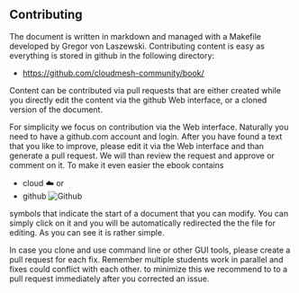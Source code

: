 ## Contributing

The document is written in markdown and managed with a Makefile
developed by Gregor von Laszewski. Contributing  content is easy as
everything is stored in github in the following directory:

* <https://github.com/cloudmesh-community/book/>

Content can be contributed via pull requests that are either created
while you directly edit the content via the github Web interface, or a
cloned version of the document.

For simplicity we focus on contribution via the Web interface. Naturally
you need to have a github.com account and login. After you have found a
text that you like to improve, please edit it via the Web interface and
than generate a pull request. We will than review the request and
approve or comment on it. To make it even easier the ebook contains

* cloud :cloud: or
* github ![Github](images/github.png)

symbols that
indicate the start of a document that you can modify. You can simply
click on it and you will be automatically redirected the the file for
editing. As you can see it is rather simple.

In case you clone and use command line or other GUI tools, please
create a pull request for each fix. Remember multiple students work in
parallel and fixes could conflict with each other. to minimize this
we recommend to to a pull request immediately after you corrected an
issue.
